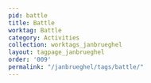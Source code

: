 ```yaml
---
pid: battle
title: Battle
worktag: Battle
category: Activities
collection: worktags_janbrueghel
layout: tagpage_janbrueghel
order: '009'
permalink: "/janbrueghel/tags/battle/"
---
```


